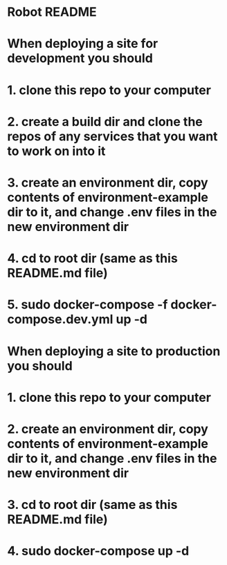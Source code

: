 # Robot README

# When deploying a site for development you should 
# 1. clone this repo to your computer
# 2. create a build dir and clone the repos of any services that you want to work on into it 
# 3. create an environment dir, copy contents of environment-example dir to it, and change .env files in the new environment dir
# 4. cd to root dir (same as this README.md file)
# 5. sudo docker-compose -f docker-compose.dev.yml up -d

# When deploying a site to production you should 
# 1. clone this repo to your computer
# 2. create an environment dir, copy contents of environment-example dir to it, and change .env files in the new environment dir
# 3. cd to root dir (same as this README.md file)
# 4. sudo docker-compose up -d
